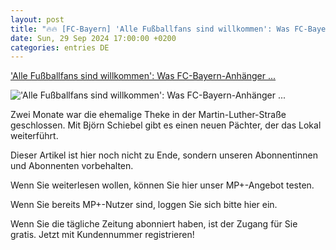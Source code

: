 ```yaml
---
layout: post
title: "🔥🔥 [FC-Bayern] 'Alle Fußballfans sind willkommen': Was FC-Bayern-Anhänger ..."
date: Sun, 29 Sep 2024 17:00:00 +0200
categories: entries DE
---
```

['Alle Fußballfans sind willkommen': Was FC-Bayern-Anhänger ...](https://www.mainpost.de/regional/schweinfurt/alle-fussballfans-sind-willkommen-was-fc-bayern-anhaenger-boemmel-in-der-neuen-sportsbar-in-gerolzhofen-bietet-art-11620672)

!['Alle Fußballfans sind willkommen': Was FC-Bayern-Anhänger ...](https://www.mainpost.de/storage/image/6/6/3/4/10634366_teaser-social-sharing_1C_i9M_NkLSif.jpg)

Zwei Monate war die ehemalige Theke in der Martin-Luther-Straße geschlossen. Mit Björn Schiebel gibt es einen neuen Pächter, der das Lokal weiterführt.

Dieser Artikel ist hier noch nicht zu Ende, sondern unseren Abonnentinnen und Abonnenten vorbehalten.

Wenn Sie weiterlesen wollen, können Sie hier unser MP+-Angebot testen.

Wenn Sie bereits MP+-Nutzer sind, loggen Sie sich bitte hier ein.

Wenn Sie die tägliche Zeitung abonniert haben, ist der Zugang für Sie gratis. Jetzt mit Kundennummer registrieren!

